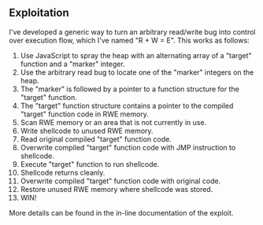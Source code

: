 Exploitation
------------
I've developed a generic way to turn an arbitrary read/write bug into control
over execution flow, which I've named "R + W = E". This works as follows:
1) Use JavaScript to spray the heap with an alternating array of a "target"
   function and a "marker" integer.
2) Use the arbitrary read bug to locate one of the "marker" integers on the
   heap.
3) The "marker" is followed by a pointer to a function structure for the
   "target" function.
4) The "target" function structure contains a pointer to the compiled "target"
   function code in RWE memory.
5) Scan RWE memory or an area that is not currently in use.
6) Write shellcode to unused RWE memory.
7) Read original compiled "target" function code.
8) Overwrite compiled "target" function code with JMP instruction to shellcode.
9) Execute "target" function to run shellcode.
10) Shellcode returns cleanly.
11) Overwrite compiled "target" function code with original code.
12) Restore unused RWE memory where shellcode was stored.
13) WIN!

More details can be found in the in-line documentation of the exploit.


